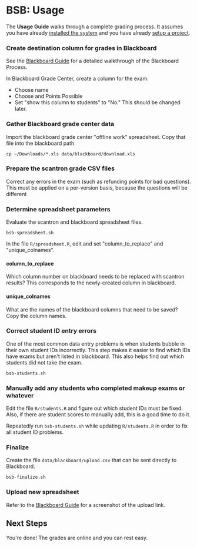 # BSB: Usage

The **Usage Guide** walks through a complete grading process.  It assumes you have already [installed the system](Install.md) and you have already [setup a project](Setup.md).

### Create destination column for grades in Blackboard

See the [Blackboard Guide](Blackboard.md) for a detailed walkthrough of the Blackboard Process.

In Blackboard Grade Center, create a column for the exam.

- Choose name
- Choose and Points Possible
- Set "show this column to students" to "No."  This should be changed later.

### Gather Blackboard grade center data

Import the blackboard grade center "offline work" spreadsheet. Copy that file into the blackboard path.

    cp ~/Downloads/*.xls data/blackboard/download.xls

### Prepare the scantron grade CSV files

Correct any errors in the exam (such as refunding points for bad questions). This must be applied on a per-version basis, because the questions will be different

### Determine spreadsheet parameters

Evaluate the scantron and blackboard spreadsheet files.

    bsb-spreadsheet.sh

In the file `R/spreadsheet.R`, edit and set "column_to_replace" and "unique_colnames".

#### column_to_replace

Which column number on blackboard needs to be replaced with scantron results? This corresponds to the newly-created column in blackboard.

#### unique_colnames

What are the names of the blackboard columns that need to be saved?  Copy the column names.

### Correct student ID entry errors

One of the most common data entry problems is when students bubble in their own student IDs incorrectly.  This step makes it easier to find which IDs have exams but aren't listed in blackboard.  This also helps find out which students did not take the exam.

    bsb-students.sh

### Manually add any students who completed makeup exams or whatever

Edit the file `R/students.R` and figure out which student IDs must be fixed.  Also, if there are student scores to manually add, this is a good time to do it.

Repeatedly run `bsb-students.sh` while updating `R/students.R` in order to fix all student ID problems.

### Finalize

Create the file `data/blackboard/upload.csv` that can be sent directly to Blackboard.

    bsb-finalize.sh

### Upload new spreadsheet

Refer to the [Blackboard Guide](Blackboard.md) for a screenshot of the upload link.

## Next Steps

You're done!  The grades are online and you can rest easy.
